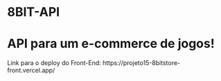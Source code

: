 # 8BIT-API

<h1>API para um e-commerce de jogos!</h1>

<p>Link para o deploy do Front-End: https://projeto15-8bitstore-front.vercel.app/</P>
